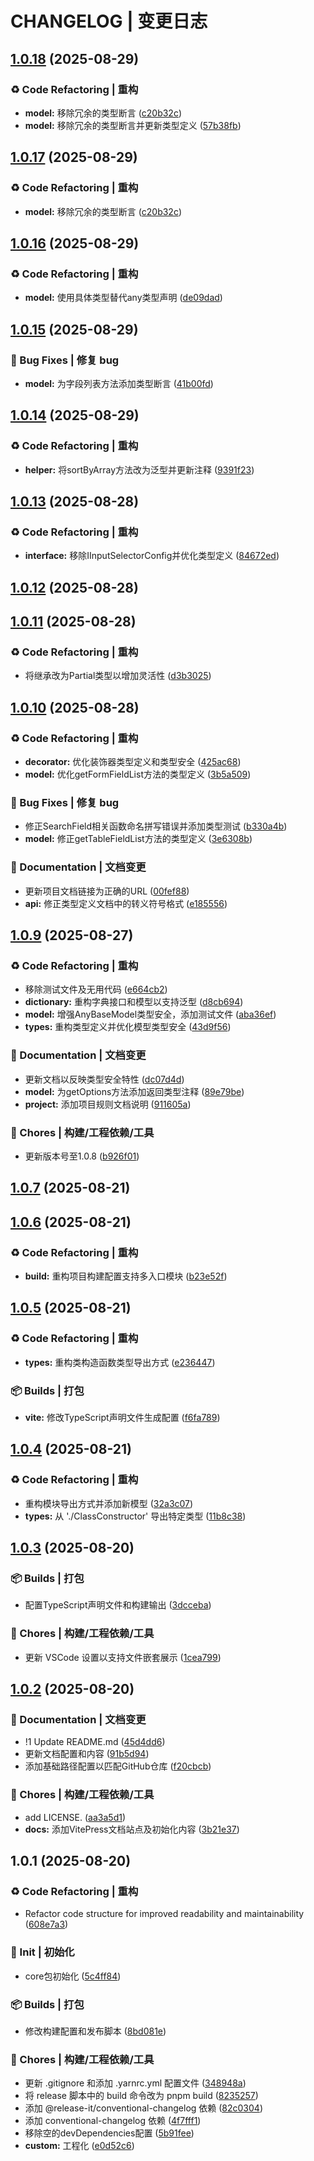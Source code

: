 # CHANGELOG | 变更日志

## [1.0.18](https://github.com/WuCheng-cn/AnyCore/compare/1.0.16...1.0.18) (2025-08-29)

### ♻️ Code Refactoring | 重构

* **model:** 移除冗余的类型断言 ([c20b32c](https://github.com/WuCheng-cn/AnyCore/commit/c20b32c08f9870c577ca26290c2fd46ecf415fd2))
* **model:** 移除冗余的类型断言并更新类型定义 ([57b38fb](https://github.com/WuCheng-cn/AnyCore/commit/57b38fbfbfe2d15e457585b4291de74a047c676f))

## [1.0.17](https://github.com/WuCheng-cn/AnyCore/compare/1.0.16...1.0.17) (2025-08-29)

### ♻️ Code Refactoring | 重构

* **model:** 移除冗余的类型断言 ([c20b32c](https://github.com/WuCheng-cn/AnyCore/commit/c20b32c08f9870c577ca26290c2fd46ecf415fd2))

## [1.0.16](https://github.com/WuCheng-cn/AnyCore/compare/1.0.15...1.0.16) (2025-08-29)

### ♻️ Code Refactoring | 重构

* **model:** 使用具体类型替代any类型声明 ([de09dad](https://github.com/WuCheng-cn/AnyCore/commit/de09dade66dc4c953c52551fdbe4327169b14276))

## [1.0.15](https://github.com/WuCheng-cn/AnyCore/compare/1.0.14...1.0.15) (2025-08-29)

### 🐛 Bug Fixes | 修复 bug

* **model:** 为字段列表方法添加类型断言 ([41b00fd](https://github.com/WuCheng-cn/AnyCore/commit/41b00fd71bbc2a04829317feae93f02115226c9c))

## [1.0.14](https://github.com/WuCheng-cn/AnyCore/compare/1.0.13...1.0.14) (2025-08-29)

### ♻️ Code Refactoring | 重构

* **helper:** 将sortByArray方法改为泛型并更新注释 ([9391f23](https://github.com/WuCheng-cn/AnyCore/commit/9391f235661883ea7c91456286d04d75381406c2))

## [1.0.13](https://github.com/WuCheng-cn/AnyCore/compare/1.0.12...1.0.13) (2025-08-28)

### ♻️ Code Refactoring | 重构

* **interface:** 移除IInputSelectorConfig并优化类型定义 ([84672ed](https://github.com/WuCheng-cn/AnyCore/commit/84672edab0df8ecdd1c0d48f7940eec8d0f8f8c1))

## [1.0.12](https://github.com/WuCheng-cn/AnyCore/compare/1.0.11...1.0.12) (2025-08-28)

## [1.0.11](https://github.com/WuCheng-cn/AnyCore/compare/1.0.10...1.0.11) (2025-08-28)

### ♻️ Code Refactoring | 重构

* 将继承改为Partial类型以增加灵活性 ([d3b3025](https://github.com/WuCheng-cn/AnyCore/commit/d3b30256601b5c3400a04e788295963c54748718))

## [1.0.10](https://github.com/WuCheng-cn/AnyCore/compare/1.0.9...1.0.10) (2025-08-28)

### ♻️ Code Refactoring | 重构

* **decorator:** 优化装饰器类型定义和类型安全 ([425ac68](https://github.com/WuCheng-cn/AnyCore/commit/425ac684c7c6088de295a7a3317ac6e5f0f62c2b))
* **model:** 优化getFormFieldList方法的类型定义 ([3b5a509](https://github.com/WuCheng-cn/AnyCore/commit/3b5a509424673bbe69271a8f4d68f3ecef9dceb3))

### 🐛 Bug Fixes | 修复 bug

* 修正SearchField相关函数命名拼写错误并添加类型测试 ([b330a4b](https://github.com/WuCheng-cn/AnyCore/commit/b330a4b92c6cf9cd5e8b822335b47b76d21e547e))
* **model:** 修正getTableFieldList方法的类型定义 ([3e6308b](https://github.com/WuCheng-cn/AnyCore/commit/3e6308b0812a0772dc6bee275b2b9662f090baaf))

### 📝 Documentation | 文档变更

* 更新项目文档链接为正确的URL ([00fef88](https://github.com/WuCheng-cn/AnyCore/commit/00fef8819fc9beef09ace9ee8562cc951b1b5d50))
* **api:** 修正类型定义文档中的转义符号格式 ([e185556](https://github.com/WuCheng-cn/AnyCore/commit/e185556c02ae26df6a9c5d1e07315cab1237e30f))

## [1.0.9](https://github.com/WuCheng-cn/AnyCore/compare/1.0.7...1.0.9) (2025-08-27)

### ♻️ Code Refactoring | 重构

* 移除测试文件及无用代码 ([e664cb2](https://github.com/WuCheng-cn/AnyCore/commit/e664cb2a46f377cf7bba3556fc4f6a7b23240c45))
* **dictionary:** 重构字典接口和模型以支持泛型 ([d8cb694](https://github.com/WuCheng-cn/AnyCore/commit/d8cb6943ae88522a12447f759f1dd5b193659459))
* **model:** 增强AnyBaseModel类型安全，添加测试文件 ([aba36ef](https://github.com/WuCheng-cn/AnyCore/commit/aba36ef4f839c4aaad57c1174e4987cb5b7d3554))
* **types:** 重构类型定义并优化模型类型安全 ([43d9f56](https://github.com/WuCheng-cn/AnyCore/commit/43d9f56d3949cf27b196e30c87f719603317d1dd))

### 📝 Documentation | 文档变更

* 更新文档以反映类型安全特性 ([dc07d4d](https://github.com/WuCheng-cn/AnyCore/commit/dc07d4d72aaf307453a6de46f1b0178a23c0eafd))
* **model:** 为getOptions方法添加返回类型注释 ([89e79be](https://github.com/WuCheng-cn/AnyCore/commit/89e79beb554fdead9870164e1b6a1e249f678530))
* **project:** 添加项目规则文档说明 ([911605a](https://github.com/WuCheng-cn/AnyCore/commit/911605a66d9859c01507c601dceb6371ce7e48b2))

### 🚀 Chores | 构建/工程依赖/工具

* 更新版本号至1.0.8 ([b926f01](https://github.com/WuCheng-cn/AnyCore/commit/b926f016ec9535af006b32c39d5f8ebd906ee810))

## [1.0.7](https://github.com/WuCheng-cn/AnyCore/compare/1.0.6...1.0.7) (2025-08-21)

## [1.0.6](https://github.com/WuCheng-cn/AnyCore/compare/1.0.5...1.0.6) (2025-08-21)

### ♻️ Code Refactoring | 重构

* **build:** 重构项目构建配置支持多入口模块 ([b23e52f](https://github.com/WuCheng-cn/AnyCore/commit/b23e52f247d93687ab2df691eed387818c10f05b))

## [1.0.5](https://github.com/WuCheng-cn/AnyCore/compare/1.0.4...1.0.5) (2025-08-21)

### ♻️ Code Refactoring | 重构

* **types:** 重构类构造函数类型导出方式 ([e236447](https://github.com/WuCheng-cn/AnyCore/commit/e2364479229c74a299c21bb47ac36381f7b8ec5e))

### 📦️ Builds | 打包

* **vite:** 修改TypeScript声明文件生成配置 ([f6fa789](https://github.com/WuCheng-cn/AnyCore/commit/f6fa7897bb8c445800ef3d4a54c335166ffe2d4f))

## [1.0.4](https://github.com/WuCheng-cn/AnyCore/compare/1.0.3...1.0.4) (2025-08-21)

### ♻️ Code Refactoring | 重构

* 重构模块导出方式并添加新模型 ([32a3c07](https://github.com/WuCheng-cn/AnyCore/commit/32a3c0737fde554e78d17bd7b830629f3b3fbbe0))
* **types:** 从 './ClassConstructor' 导出特定类型 ([11b8c38](https://github.com/WuCheng-cn/AnyCore/commit/11b8c38669b85c5f9bcbffc10e4c304cd9b083d4))

## [1.0.3](https://github.com/WuCheng-cn/AnyCore/compare/1.0.2...1.0.3) (2025-08-20)

### 📦️ Builds | 打包

* 配置TypeScript声明文件和构建输出 ([3dcceba](https://github.com/WuCheng-cn/AnyCore/commit/3dcceba8c2163630325d0e953f786a17a533ca83))

### 🚀 Chores | 构建/工程依赖/工具

* 更新 VSCode 设置以支持文件嵌套展示 ([1cea799](https://github.com/WuCheng-cn/AnyCore/commit/1cea799050ada72641279fdd10d2a69c4f8bfc56))

## [1.0.2](https://github.com/WuCheng-cn/AnyCore/compare/1.0.1...1.0.2) (2025-08-20)

### 📝 Documentation | 文档变更

* !1 Update README.md ([45d4dd6](https://github.com/WuCheng-cn/AnyCore/commit/45d4dd64bf7010abb48a97a3aa2686396bf95d29))
* 更新文档配置和内容 ([91b5d94](https://github.com/WuCheng-cn/AnyCore/commit/91b5d94092e3dbbf21390e5ac908c45c7c1d90c8))
* 添加基础路径配置以匹配GitHub仓库 ([f20cbcb](https://github.com/WuCheng-cn/AnyCore/commit/f20cbcb6ad3f664fbf5dca163ddfc999f8077017))

### 🚀 Chores | 构建/工程依赖/工具

* add LICENSE. ([aa3a5d1](https://github.com/WuCheng-cn/AnyCore/commit/aa3a5d179665df5697609c2f94f3dd00fcf7ffd5))
* **docs:** 添加VitePress文档站点及初始化内容 ([3b21e37](https://github.com/WuCheng-cn/AnyCore/commit/3b21e37ba1da18da021568480e5726d6901648e4))

## 1.0.1 (2025-08-20)

### ♻️ Code Refactoring | 重构

* Refactor code structure for improved readability and maintainability ([608e7a3](https://gitee.com/aragakki_yui/any-core/commit/608e7a3d4d46bb52d4098d06c6f56e107c231b65))

### 🎉 Init | 初始化

* core包初始化 ([5c4ff84](https://gitee.com/aragakki_yui/any-core/commit/5c4ff84197711defb5831e1fdc491e79b5d89834))

### 📦️ Builds | 打包

* 修改构建配置和发布脚本 ([8bd081e](https://gitee.com/aragakki_yui/any-core/commit/8bd081ec700017d5332fbbad5d401a9cfd2935a5))

### 🚀 Chores | 构建/工程依赖/工具

* 更新 .gitignore 和添加 .yarnrc.yml 配置文件 ([348948a](https://gitee.com/aragakki_yui/any-core/commit/348948ad6067fa37bde17ac5ba0f0c7f35c878ec))
* 将 release 脚本中的 build 命令改为 pnpm build ([8235257](https://gitee.com/aragakki_yui/any-core/commit/82352578247743d51f5cfbcf50e060bfcc4269e5))
* 添加 @release-it/conventional-changelog 依赖 ([82c0304](https://gitee.com/aragakki_yui/any-core/commit/82c03046914ee954408292b5669f861b35ca442c))
* 添加 conventional-changelog 依赖 ([4f7fff1](https://gitee.com/aragakki_yui/any-core/commit/4f7fff100cd63ba4aa8a77ee3e144426013285da))
* 移除空的devDependencies配置 ([5b91fee](https://gitee.com/aragakki_yui/any-core/commit/5b91fee82575eb87f1966f215976fefd5093040a))
* **custom:** 工程化 ([e0d52c6](https://gitee.com/aragakki_yui/any-core/commit/e0d52c6c2f71818f7f42515a326f671db45b78bd))
